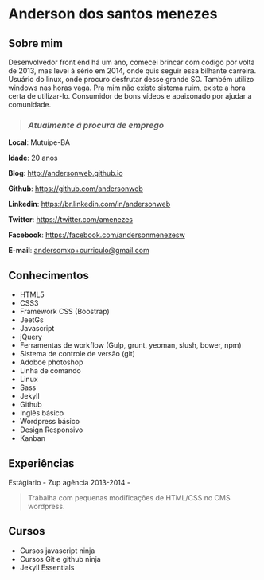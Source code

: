 # Anderson dos santos menezes

## Sobre mim
Desenvolvedor front end há um ano, comecei brincar com código por volta de 2013, mas levei á sério em 2014, onde quis seguir essa bilhante carreira. Usuário do linux, onde procuro desfrutar desse grande SO. Também utilizo windows nas horas vaga. Pra mim não existe sistema ruim, existe a hora certa de utilizar-lo. Consumidor de bons vídeos e apaixonado por ajudar a comunidade.

> ### *Atualmente á procura de emprego*

**Local**: Mutuípe-BA

**Idade**: 20 anos

**Blog**: http://andersonweb.github.io

**Github**: https://github.com/andersonweb

**Linkedin**: https://br.linkedin.com/in/andersonweb

**Twitter**: https://twitter.com/amenezes

**Facebook**: https://facebook.com/andersonmenezesw

**E-mail**: andersomxp+curriculo@gmail.com

## Conhecimentos
- HTML5
- CSS3
- Framework CSS (Boostrap)
- JeetGs
- Javascript
- jQuery
- Ferramentas de workflow (Gulp, grunt, yeoman, slush, bower, npm)
- Sistema de controle de versão (git)
- Adoboe photoshop
- Linha de comando
- Linux
- Sass
- Jekyll
- Github
- Inglês básico
- Wordpress básico
- Design Responsivo
- Kanban

## Experiências
Estágiario - Zup agência 2013-2014 -
 > Trabalha com pequenas modificações de HTML/CSS no CMS wordpress.

## Cursos
- Cursos javascript ninja
- Cursos Git e github ninja
- Jekyll Essentials
